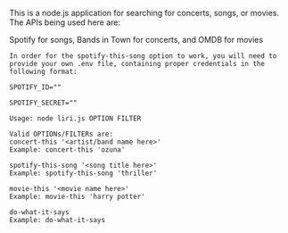 This is a node.js application for searching for concerts, songs, or movies. The APIs being used here are:

Spotify for songs, Bands in Town for concerts, and OMDB for movies


```
In order for the spotify-this-song option to work, you will need to provide your own .env file, containing proper credentials in the following format:

SPOTIFY_ID=""

SPOTIFY_SECRET=""
```

```
Usage: node liri.js OPTION FILTER

Valid OPTIONs/FILTERs are:
concert-this '<artist/band name here>'
Example: concert-this 'ozuna'

spotify-this-song '<song title here>'
Example: spotify-this-song 'thriller'

movie-this '<movie name here>'
Example: movie-this 'harry potter'

do-what-it-says
Example: do-what-it-says
```
